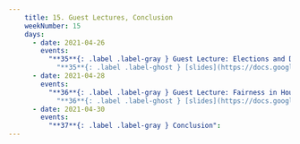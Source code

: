 ```yaml
---
    title: 15. Guest Lectures, Conclusion
    weekNumber: 15
    days:
      - date: 2021-04-26
        events:
          "**35**{: .label .label-gray } Guest Lecture: Elections and Data":
            "**35**{: .label .label-ghost } [slides](https://docs.google.com/presentation/d/12glL1rH0MMod-tsjN5Xuwf8xhHLFGd3c/edit#slide=id.gd51724a452_0_0) • [code](https://datahub.berkeley.edu/hub/user-redirect/git-sync?repo=https://github.com/surajrampure/data-94-sp21&subPath=lecture/lec35/lec35.ipynb) • [code HTML](resources/assets/lecture/lec35/lec35.html) • no QC"
      - date: 2021-04-28
        events:
          "**36**{: .label .label-gray } Guest Lecture: Fairness in Housing Appraisal":
            "**36**{: .label .label-ghost } [slides](https://docs.google.com/presentation/d/1GVnGjUGHsS2xjPdADL1AM6QjiF10VtcqTiFvWF6mNjw/edit?usp=sharing) • no QC"
      - date: 2021-04-30
        events:
          "**37**{: .label .label-gray } Conclusion":
---
```


